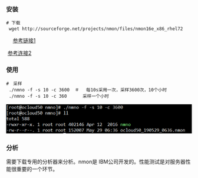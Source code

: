 ### 安装

```shell
# 下载
 wget http://sourceforge.net/projects/nmon/files/nmon16e_x86_rhel72
```

　  [参考链接1](https://blog.csdn.net/w4187402/article/details/90203789)

​      [参考连接2](https://www.cnblogs.com/wnfindbug/p/5719181.html)

### 使用

```shell
#　采样
 ./nmno -f -s 10 -c 3600  ＃　 每10s采用一次，采样3600次，10个小时
 ./nmno -f -s 10 -c 360      采样一个小时
```

![1568185872331](1568185872331.png)

### 分析

  需要下载专用的分析器来分析。nmon是 IBM公司开发的。性能测试是对服务器性能很重要的一个环节。



